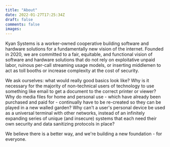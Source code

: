 ```yaml
---
title: "About"
date: 2022-01-27T17:25:34Z
draft: false
comments: false
images:
---
```


Kyan Systems is a worker-owned cooperative building software and hardware solutions for a fundamentally new vision of the internet. Founded in 2020, we are committed to a fair, equitable, and functional vision of software and hardware solutions that do not rely on exploitative unpaid labor, ruinous per-call streaming usage models, or inserting middlemen to act as toll booths or increase complexity at the cost of security. 

We ask ourselves: what would really good basics look like? Why is it necessary for the majority of non-technical users of technology to use something like email to get a document to the correct printer or viewer? Why do media files for home and personal use - which have already been purchased and paid for - continually have to be re-created so they can be played in a new walled garden? Why can't a user's personal device be used as a universal terminal with other networks, instead of an infinitely expanding series of unique (and insecure) systems that each need their own security and data sanitizing protocols in place?

We believe there is a better way, and we're building a new foundation - for everyone.